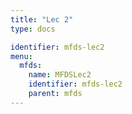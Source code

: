 ```yaml
---
title: "Lec 2"
type: docs

identifier: mfds-lec2
menu: 
  mfds:
    name: MFDSLec2
    identifier: mfds-lec2  
    parent: mfds
---
```


